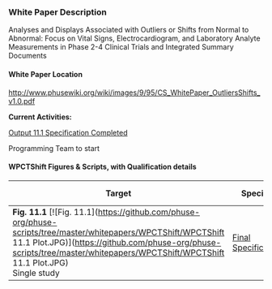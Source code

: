 
### White Paper Description
Analyses and Displays Associated with Outliers or Shifts from Normal to Abnormal: Focus on Vital Signs, Electrocardiogram, and Laboratory Analyte Measurements in Phase 2-4 Clinical Trials and Integrated Summary Documents

#### White Paper Location
http://www.phusewiki.org/wiki/images/9/95/CS_WhitePaper_OutliersShifts_v1.0.pdf

**Current Activities:**

[Output 11.1 Specification Completed](https://github.com/phuse-org/phuse-scripts/blob/master/whitepapers/WPCTShift/Specifications/WPOS_Fig_11.1_RequirementsSpecification%2020170821.docx)

Programming Team to start


#### WPCTShift Figures & Scripts, with Qualification details

| Target | Specify | Implement | Example Outputs | Review | Release |
|---|---|---|---|---|---|
| **Fig. 11.1** [![Fig. 11.1](https://github.com/phuse-org/phuse-scripts/tree/master/whitepapers/WPCTShift/WPCTShift 11.1 Plot.JPG)](https://github.com/phuse-org/phuse-scripts/tree/master/whitepapers/WPCTShift/WPCTShift 11.1 Plot.JPG)<br/>Single study|[Final Specificaton](https://github.com/phuse-org/phuse-scripts/blob/master/whitepapers/WPCTShift/Specifications/WPOS_Fig_11.1_RequirementsSpecification%2020170821.docx)|[R script](http://github.com/phuse-org/phuse-scripts/blob/master/whitepapers/WPCT/xxx.R)<br/> [SAS script](http://github.com/phuse-org/phuse-scripts/blob/master/whitepapers/WPCT/xxx.sas)|[from SAS](http://github.com/phuse-org/phuse-scripts/blob/master/whitepapers/WPCT/outputs_sas/xxx.pdf)<br/>[from R](http://github.com/phuse-org/phuse-scripts/blob/master/whitepapers/WPCT/outputs_r/xxx.PNG)|Specification updated, and Script Reviewed| *Qualification Complete - Specification Ready for Use*|
